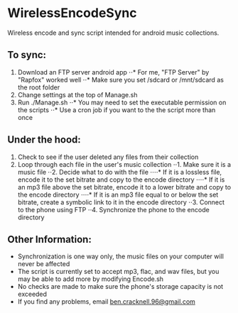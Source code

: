WirelessEncodeSync
==================

Wireless encode and sync script intended for android music collections.

## To sync:
1. Download an FTP server android app
⋅⋅* For me, "FTP Server" by "Rapfox" worked well
⋅⋅* Make sure you set /sdcard or /mnt/sdcard as the root folder
2. Change settings at the top of Manage.sh
3. Run ./Manage.sh
⋅⋅* You may need to set the executable permission on the scripts
⋅⋅* Use a cron job if you want to the the script more than once

## Under the hood:
1. Check to see if the user deleted any files from their collection
2. Loop through each file in the user's music collection
⋅⋅1. Make sure it is a music file
⋅⋅2. Decide what to do with the file
⋅⋅⋅⋅* If it is a lossless file, encode it to the set bitrate and copy to the encode directory
⋅⋅⋅⋅* If it is an mp3 file above the set bitrate, encode it to a lower bitrate and copy to the encode directory
⋅⋅⋅⋅* If it is an mp3 file equal to or below the set bitrate, create a symbolic link to it in the encode directory
⋅⋅3. Connect to the phone using FTP
⋅⋅4. Synchronize the phone to the encode directory

## Other Information:
* Synchronization is one way only, the music files on your computer will never be affected
* The script is currently set to accept mp3, flac, and wav files, but you may be able to add more by modifying Encode.sh
* No checks are made to make sure the phone's storage capacity is not exceeded
* If you find any problems, email ben.cracknell.96@gmail.com
